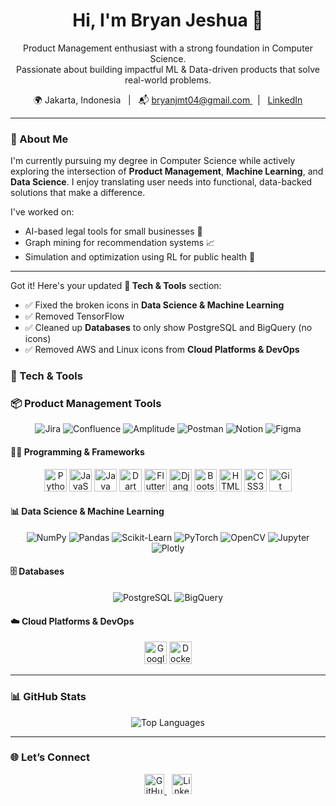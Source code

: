 <h1 align="center">Hi, I'm Bryan Jeshua 👋</h1>
<p align="center">
  Product Management enthusiast with a strong foundation in Computer Science.<br/>
  Passionate about building impactful ML & Data-driven products that solve real-world problems.
</p>

<p align="center">
  🌍 Jakarta, Indonesia &nbsp;&nbsp;|&nbsp;&nbsp; 📬 <a href="https://mail.google.com/mail/?view=cm&fs=1&to=bryanjmt04@gmail.com&su=Inquiry&body=Hi%20Bryan%2C%20let%27s%20connect%20to%20discuss%20about%20..." target="_blank" rel="noreferrer">
  bryanjmt04@gmail.com
</a>&nbsp;&nbsp;|&nbsp;&nbsp; <a href="https://www.linkedin.com/in/bryanjeshua">LinkedIn</a>
</p>

---

### 🚀 About Me
I'm currently pursuing my degree in Computer Science while actively exploring the intersection of **Product Management**, **Machine Learning**, and **Data Science**. I enjoy translating user needs into functional, data-backed solutions that make a difference.

I've worked on:
- AI-based legal tools for small businesses 🧾
- Graph mining for recommendation systems 📈
- Simulation and optimization using RL for public health 🧬

---

Got it! Here's your updated **🧰 Tech & Tools** section:

* ✅ Fixed the broken icons in **Data Science & Machine Learning**
* ✅ Removed TensorFlow
* ✅ Cleaned up **Databases** to only show PostgreSQL and BigQuery (no icons)
* ✅ Removed AWS and Linux icons from **Cloud Platforms & DevOps**



### 🧰 Tech & Tools

### 📦 Product Management Tools

<p align="center">
  <img src="https://img.shields.io/badge/Jira-0052CC?style=flat&logo=jira&logoColor=white" alt="Jira" />
  <img src="https://img.shields.io/badge/Confluence-172B4D?style=flat&logo=confluence&logoColor=white" alt="Confluence" />
  <img src="https://img.shields.io/badge/Amplitude-1C1E21?style=flat&logo=amplitude&logoColor=white" alt="Amplitude" />
  <img src="https://img.shields.io/badge/Postman-FF6C37?style=flat&logo=postman&logoColor=white" alt="Postman" />
  <img src="https://img.shields.io/badge/Notion-000000?style=flat&logo=notion&logoColor=white" alt="Notion" />
  <img src="https://img.shields.io/badge/Figma-F24E1E?style=flat&logo=figma&logoColor=white" alt="Figma" />
</p>

#### 👨‍💻 Programming & Frameworks

<p align="center">
  <img src="https://raw.githubusercontent.com/danielcranney/readme-generator/main/public/icons/skills/python-colored.svg" width="36" alt="Python" />
  <img src="https://raw.githubusercontent.com/danielcranney/readme-generator/main/public/icons/skills/javascript-colored.svg" width="36" alt="JavaScript" />
  <img src="https://raw.githubusercontent.com/danielcranney/readme-generator/main/public/icons/skills/java-colored.svg" width="36" alt="Java" />
  <img src="https://raw.githubusercontent.com/danielcranney/readme-generator/main/public/icons/skills/dart-colored.svg" width="36" alt="Dart" />
  <img src="https://raw.githubusercontent.com/danielcranney/readme-generator/main/public/icons/skills/flutter-colored.svg" width="36" alt="Flutter" />
  <img src="https://raw.githubusercontent.com/danielcranney/readme-generator/main/public/icons/skills/django-colored.svg" width="36" alt="Django" />
  <img src="https://raw.githubusercontent.com/danielcranney/readme-generator/main/public/icons/skills/bootstrap-colored.svg" width="36" alt="Bootstrap" />
  <img src="https://raw.githubusercontent.com/danielcranney/readme-generator/main/public/icons/skills/html5-colored.svg" width="36" alt="HTML5" />
  <img src="https://raw.githubusercontent.com/danielcranney/readme-generator/main/public/icons/skills/css3-colored.svg" width="36" alt="CSS3" />
  <img src="https://raw.githubusercontent.com/danielcranney/readme-generator/main/public/icons/skills/git-colored.svg" width="36" alt="Git" />
</p>

#### 📊 Data Science & Machine Learning

<p align="center">
  <img src="https://img.shields.io/badge/Numpy-%23013243.svg?&style=flat&logo=numpy&logoColor=white" alt="NumPy" />
  <img src="https://img.shields.io/badge/Pandas-%23150458.svg?&style=flat&logo=pandas&logoColor=white" alt="Pandas" />
  <img src="https://img.shields.io/badge/Scikit--Learn-%23F7931E.svg?&style=flat&logo=scikit-learn&logoColor=white" alt="Scikit-Learn" />
  <img src="https://img.shields.io/badge/PyTorch-%23EE4C2C.svg?&style=flat&logo=pytorch&logoColor=white" alt="PyTorch" />
  <img src="https://img.shields.io/badge/OpenCV-%2300485F.svg?&style=flat&logo=opencv&logoColor=white" alt="OpenCV" />
  <img src="https://img.shields.io/badge/Jupyter-%23F37626.svg?&style=flat&logo=jupyter&logoColor=white" alt="Jupyter" />
  <img src="https://img.shields.io/badge/Plotly-%23040A2D.svg?&style=flat&logo=plotly&logoColor=white" alt="Plotly" />
</p>

#### 🗄️ Databases

<p align="center"> <img src="https://img.shields.io/badge/PostgreSQL-%23336791.svg?&style=flat&logo=postgresql&logoColor=white" alt="PostgreSQL" /> <img src="https://img.shields.io/badge/BigQuery-%230075C0.svg?&style=flat&logo=googlecloud&logoColor=white" alt="BigQuery" /> </p>

#### ☁️ Cloud Platforms & DevOps

<p align="center">
  <img src="https://raw.githubusercontent.com/danielcranney/readme-generator/main/public/icons/skills/googlecloud-colored.svg" width="36" alt="Google Cloud" />
  <img src="https://raw.githubusercontent.com/danielcranney/readme-generator/main/public/icons/skills/docker-colored.svg" width="36" alt="Docker" />
</p>

---

### 📊 GitHub Stats
<p align="center">
  <img src="https://github-readme-stats.vercel.app/api/top-langs/?username=bryanjeshua&langs_count=8&layout=compact&theme=tokyonight" alt="Top Languages" />
</p>

---

### 🌐 Let’s Connect
<p align="center">
  <a href="https://github.com/bryanjeshua" target="_blank">
    <img src="https://raw.githubusercontent.com/danielcranney/readme-generator/main/public/icons/socials/github.svg" width="32" alt="GitHub" />
  </a>
  &nbsp;
  <a href="https://www.linkedin.com/in/bryanjeshua" target="_blank">
    <img src="https://raw.githubusercontent.com/danielcranney/readme-generator/main/public/icons/socials/linkedin.svg" width="32" alt="LinkedIn" />
  </a>
</p>
